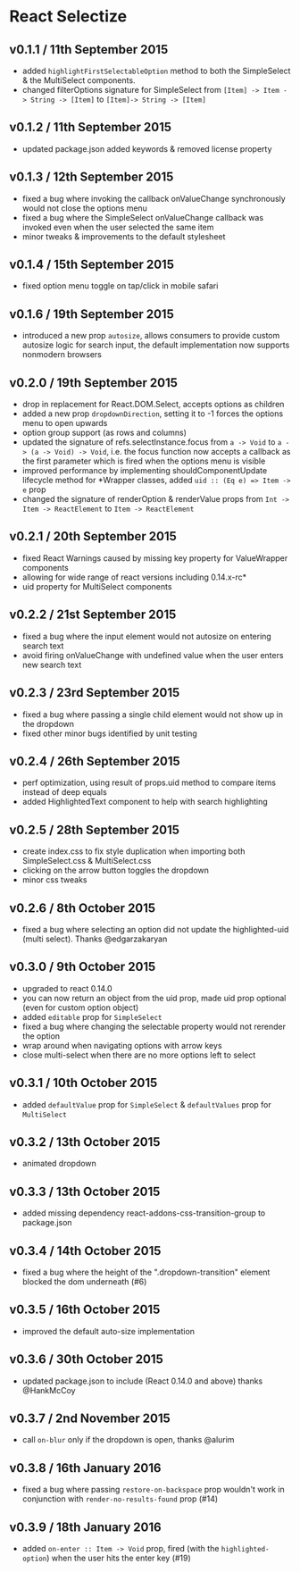 # React Selectize

## v0.1.1 / 11th September 2015
* added `highlightFirstSelectableOption` method to both the SimpleSelect & the MultiSelect components.
* changed filterOptions signature for SimpleSelect from `[Item] -> Item -> String -> [Item]` to `[Item]-> String -> [Item]`

## v0.1.2 / 11th September 2015
* updated package.json added keywords & removed license property

## v0.1.3 / 12th September 2015
* fixed a bug where invoking the callback onValueChange synchronously would not close the options menu
* fixed a bug where the SimpleSelect onValueChange callback was invoked even when the user selected the same item
* minor tweaks & improvements to the default stylesheet

## v0.1.4 / 15th September 2015
* fixed option menu toggle on tap/click in mobile safari

## v0.1.6 / 19th September 2015
* introduced a new prop `autosize`, allows consumers to provide custom autosize logic for search input, the default implementation now supports nonmodern browsers

## v0.2.0 / 19th September 2015
* drop in replacement for React.DOM.Select, accepts options as children
* added a new prop `dropdownDirection`, setting it to -1 forces the options menu to open upwards
* option group support (as rows and columns)
* updated the signature of refs.selectInstance.focus from `a -> Void` to `a -> (a -> Void) -> Void`, i.e. the focus function now accepts a callback as the first parameter which is fired when the options menu is visible
* improved performance by implementing shouldComponentUpdate lifecycle method for *Wrapper classes, added `uid :: (Eq e) => Item -> e` prop
* changed the signature of renderOption & renderValue props from `Int -> Item -> ReactElement` to `Item -> ReactElement`

## v0.2.1 / 20th September 2015
* fixed React Warnings caused by missing key property for ValueWrapper components
* allowing for wide range of react versions including 0.14.x-rc*
* uid property for MultiSelect components

## v0.2.2 / 21st September 2015
* fixed a bug where the input element would not autosize on entering search text
* avoid firing onValueChange with undefined value when the user enters new search text

## v0.2.3 / 23rd September 2015
* fixed a bug where passing a single child element would not show up in the dropdown
* fixed other minor bugs identified by unit testing

## v0.2.4 / 26th September 2015
* perf optimization, using result of props.uid method to compare items instead of deep equals
* added HighlightedText component to help with search highlighting

## v0.2.5 / 28th September 2015
* create index.css to fix style duplication when importing both SimpleSelect.css & MultiSelect.css
* clicking on the arrow button toggles the dropdown
* minor css tweaks

## v0.2.6 / 8th October 2015
* fixed a bug where selecting an option did not update the highlighted-uid (multi select). Thanks @edgarzakaryan

## v0.3.0 / 9th October 2015
* upgraded to react 0.14.0
* you can now return an object from the uid prop, made uid prop optional (even for custom option object)
* added `editable` prop for `SimpleSelect`
* fixed a bug where changing the selectable property would not rerender the option
* wrap around when navigating options with arrow keys
* close multi-select when there are no more options left to select

## v0.3.1 / 10th October 2015
* added `defaultValue` prop for `SimpleSelect` & `defaultValues` prop for `MultiSelect`

## v0.3.2 / 13th October 2015
* animated dropdown

## v0.3.3 / 13th October 2015
* added missing dependency react-addons-css-transition-group to package.json

## v0.3.4 / 14th October 2015
* fixed a bug where the height of the ".dropdown-transition" element blocked the dom underneath (#6)

## v0.3.5 / 16th October 2015
* improved the default auto-size implementation

## v0.3.6 / 30th October 2015
* updated package.json to include (React 0.14.0 and above) thanks @HankMcCoy

## v0.3.7 / 2nd November 2015
* call `on-blur` only if the dropdown is open, thanks @alurim 

## v0.3.8 / 16th January 2016
* fixed a bug where passing `restore-on-backspace` prop wouldn't work in conjunction with `render-no-results-found` prop (#14)

## v0.3.9 / 18th January 2016
* added `on-enter :: Item -> Void` prop, fired (with the `highlighted-option`) when the user hits the enter key (#19)
